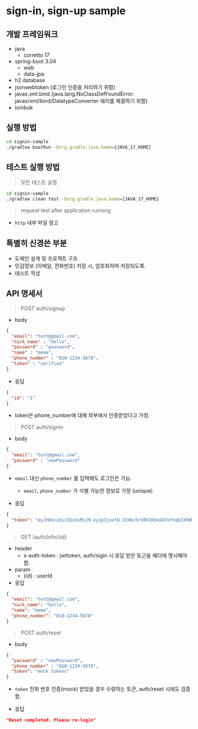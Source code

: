 # sign-in, sign-up sample

## 개발 프레임워크
- java
    - corretto 17
- spring-boot 3.04
    - web
    - data-jpa
- h2 database
- jsonwebtoken (로그인 인증을 처리하기 위함)
- javax.xml.bind (java.lang.NoClassDefFoundError: javax/xml/bind/DatatypeConverter 에러를 해결하기 위함)
- lombok

## 실행 방법
```bash
cd signin-sample
./gradlew bootRun -Dorg.gradle.java.home={JAVA_17_HOME}
```

## 테스트 실행 방법

> 모든 테스트 실행

```bash
cd signin-sample
./gradlew clean test -Dorg.gradle.java.home={JAVA_17_HOME}
```

> request test after application running 

- `http` 내부 파일 참고

## 특별히 신경쓴 부분
- 도메인 설계 및 프로젝트 구조
- 민감정보 (이메일, 전화번호) 저장 시, 암호화하여 저장되도록.
- 테스트 작성

## API 명세서

> POST auth/signup

- body

```json
{
  "email": "test@gmail.com",
  "nick_name" : "hello",
  "password" : "password",
  "name" : "meme",
  "phone_number" : "010-1234-5678",
  "token" : "verified"
}
```

- 응답

```json
{
  "id": "1"
}
```

- token은 phone_number에 대해 외부에서 인증받았다고 가정.

> POST auth/signin

- body

```json
{
  "email": "test@gmail.com",
  "password" : "newPassword"
}

```
- `email` 대신 `phone_number` 를 입력해도 로그인은 가능.
  - `email`, `phone_number` 가 식별 가능한 정보로 가정 (unique)

 - 응답
```json
{
  "token": "eyJhbGciOiJIUzUxMiJ9.eyJpIjoxfQ.1CHbz5rG9hIK5kOUCkfnqbIXFWEY4kIQxtuBNe4L1Ka2VQdiEtb0qjBZRrgUodRfTxP0ZoPRj5gZy2Wl81izVA"
}
```

> GET /auth/info/{id}


- header
  - x-auth-token : jwttoken, auth/sigin 시 응답 받은 토근을 헤더에 명시해야함.
- param
  - {id} : userId
- 응답
```json
{
  "email": "test@gmail.com",
  "nick_name": "hello",
  "name": "meme",
  "phone_number": "010-1234-5678"
}
```

> POST auth/reset

- body
```json
{
  "password" : "newPassword",
  "phone_number" : "010-1234-5678",
  "token": "mock tokens"
}
```
- `token` 전화 번호 인증(mock) 받았을 경우 수령하는 토큰, auth/reset 시에도 검증함.

- 응답
```json
"Reset completed. Please re-login"
```